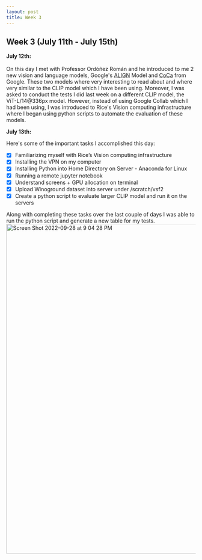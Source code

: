 ```yaml
---
layout: post
title: Week 3
---
```


## Week 3 (July 11th - July 15th)

**July 12th:** <br/>   
On this day I met with Professor Ordóñez Román and he introduced to me 2 new vision and language models, Google's [ALIGN](https://ai.googleblog.com/2021/05/align-scaling-up-visual-and-vision.html) Model and [CoCa](https://arxiv.org/pdf/2205.01917.pdf) from Google. These two models where very interesting to read about and where very similar to the CLIP model which I have been using.
Moreover, I was asked to conduct the tests I did last week on a different CLIP model, the ViT-L/14@336px model. However, instead of using Google Collab which I had been using, I was introduced to Rice's Vision computing infrastructure where I began using python scripts to automate the evaluation of these models. 

**July 13th:** <br/> 

Here's some of the important tasks I accomplished this day:
- [x] Familiarizing myself with Rice’s Vision computing infrastructure
- [x] Installing the VPN on my computer
- [x] Installing Python into Home Directory on Server - Anaconda for Linux
- [X] Running a remote jupyter notebook
- [x] Understand screens + GPU allocation on terminal
- [x] Upload Winoground dataset into server under /scratch/vsf2
- [x] Create a python script to evaluate larger CLIP model and run it on the servers

Along with completing these tasks over the last couple of days I was able to run the python script and generate a new table for my tests.
<img width="877" alt="Screen Shot 2022-09-28 at 9 04 28 PM" src="https://user-images.githubusercontent.com/52052151/192936350-86025120-1f8f-469f-a7ed-4f71a30c0eeb.png">

